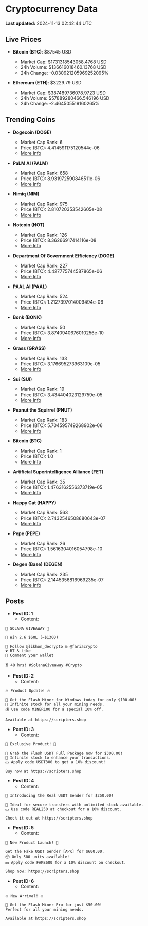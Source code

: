 # Cryptocurrency Data

**Last updated:** 2024-11-13 02:42:44 UTC

## Live Prices
- **Bitcoin (BTC)**: $87545 USD
  - Market Cap: $1731318543058.4768 USD
  - 24h Volume: $136616018460.13768 USD
  - 24h Change: -0.030921205969252095%

- **Ethereum (ETH)**: $3229.79 USD
  - Market Cap: $387489736078.9723 USD
  - 24h Volume: $57889280466.546196 USD
  - 24h Change: -2.464505519160265%

## Trending Coins
- **Dogecoin (DOGE)**
  - Market Cap Rank: 6
  - Price (BTC): 4.414591175120544e-06
  - [More Info](https://www.coingecko.com/en/coins/dogecoin)

- **PaLM AI (PALM)**
  - Market Cap Rank: 658
  - Price (BTC): 8.931972590846511e-06
  - [More Info](https://www.coingecko.com/en/coins/palm-ai)

- **Nimiq (NIM)**
  - Market Cap Rank: 975
  - Price (BTC): 2.810720353542605e-08
  - [More Info](https://www.coingecko.com/en/coins/nimiq)

- **Notcoin (NOT)**
  - Market Cap Rank: 126
  - Price (BTC): 8.36266917414116e-08
  - [More Info](https://www.coingecko.com/en/coins/notcoin)

- **Department Of Government Efficiency (DOGE)**
  - Market Cap Rank: 227
  - Price (BTC): 4.427775744587865e-06
  - [More Info](https://www.coingecko.com/en/coins/department-of-government-efficiency)

- **PAAL AI (PAAL)**
  - Market Cap Rank: 524
  - Price (BTC): 1.2127397014009494e-06
  - [More Info](https://www.coingecko.com/en/coins/paal-ai)

- **Bonk (BONK)**
  - Market Cap Rank: 50
  - Price (BTC): 3.8740940676010256e-10
  - [More Info](https://www.coingecko.com/en/coins/bonk)

- **Grass (GRASS)**
  - Market Cap Rank: 133
  - Price (BTC): 3.176695273963109e-05
  - [More Info](https://www.coingecko.com/en/coins/grass)

- **Sui (SUI)**
  - Market Cap Rank: 19
  - Price (BTC): 3.434404023129759e-05
  - [More Info](https://www.coingecko.com/en/coins/sui)

- **Peanut the Squirrel (PNUT)**
  - Market Cap Rank: 183
  - Price (BTC): 5.704595749268902e-06
  - [More Info](https://www.coingecko.com/en/coins/peanut-the-squirrel)

- **Bitcoin (BTC)**
  - Market Cap Rank: 1
  - Price (BTC): 1.0
  - [More Info](https://www.coingecko.com/en/coins/bitcoin)

- **Artificial Superintelligence Alliance (FET)**
  - Market Cap Rank: 35
  - Price (BTC): 1.4763162556373719e-05
  - [More Info](https://www.coingecko.com/en/coins/artificial-superintelligence-alliance)

- **Happy Cat (HAPPY)**
  - Market Cap Rank: 563
  - Price (BTC): 2.7432546508680643e-07
  - [More Info](https://www.coingecko.com/en/coins/happycat)

- **Pepe (PEPE)**
  - Market Cap Rank: 26
  - Price (BTC): 1.5616304016054798e-10
  - [More Info](https://www.coingecko.com/en/coins/pepe)

- **Degen (Base) (DEGEN)**
  - Market Cap Rank: 235
  - Price (BTC): 2.1445356816969235e-07
  - [More Info](https://www.coingecko.com/en/coins/degen-base)

## Posts
- **Post ID: 1**
  - Content:
```
🚀 SOLANA GIVEAWAY 🚀

🎁 Win 2.6 $SOL (~$1300)

🤝 Follow @likhon_decrypto & @fariacrypto
❤️ RT & Like
💬 Comment your wallet

⏳ 48 hrs! #SolanaGiveaway #Crypto
```

- **Post ID: 2**
  - Content:
```
🔥 Product Update! 🔥

🚀 Get the Flash Miner for Windows today for only $100.00!
🔋 Infinite stock for all your mining needs.
💰 Use code MINER100 for a special 10% off.

Available at https://scripters.shop
```

- **Post ID: 3**
  - Content:
```
🎁 Exclusive Product! 🎁

💸 Grab the Flash USDT Full Package now for $300.00!
🎉 Infinite stock to enhance your transactions.
💵 Apply code USDT300 to get a 10% discount!

Buy now at https://scripters.shop
```

- **Post ID: 4**
  - Content:
```
💎 Introducing the Real USDT Sender for $250.00!

💼 Ideal for secure transfers with unlimited stock available.
💵 Use code REAL250 at checkout for a 10% discount.

Check it out at https://scripters.shop
```

- **Post ID: 5**
  - Content:
```
🚀 New Product Launch! 🚀

Get the Fake USDT Sender [APK] for $600.00.
📦 Only 500 units available!
💵 Apply code FAKE600 for a 10% discount on checkout.

Shop now: https://scripters.shop
```

- **Post ID: 6**
  - Content:
```
🔥 New Arrival! 🔥

💸 Get the Flash Miner Pro for just $50.00!
Perfect for all your mining needs.

Available at https://scripters.shop
```

